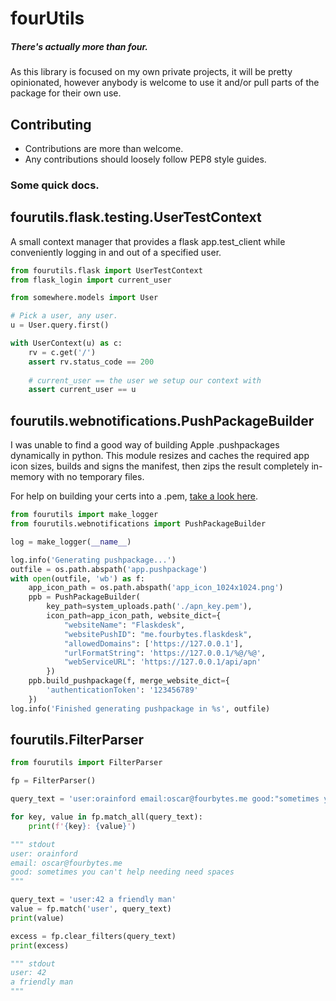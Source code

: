 # fourUtils
##### There's actually more than four.
As this library is focused on my own private projects, it will be pretty opinionated, however anybody is welcome to use it and/or pull parts of the package for their own use.

## Contributing
* Contributions are more than welcome.
* Any contributions should loosely follow PEP8 style guides.

### Some quick docs.
## fourutils.flask.testing.UserTestContext
A small context manager that provides a flask app.test_client while conveniently logging in and out of a specified user.

```python
from fourutils.flask import UserTestContext
from flask_login import current_user

from somewhere.models import User

# Pick a user, any user.
u = User.query.first()

with UserContext(u) as c:
    rv = c.get('/')
    assert rv.status_code == 200
    
    # current_user == the user we setup our context with
    assert current_user == u
```

## fourutils.webnotifications.PushPackageBuilder
I was unable to find a good way of building Apple .pushpackages dynamically in python. This module resizes and caches the required app icon sizes, builds and signs the manifest, then zips the result completely in-memory with no temporary files.

For help on building your certs into a .pem, [take a look here](https://gist.github.com/fahied/f1dffbbea3333c7045f7).

```python
from fourutils import make_logger
from fourutils.webnotifications import PushPackageBuilder

log = make_logger(__name__)

log.info('Generating pushpackage...')
outfile = os.path.abspath('app.pushpackage')
with open(outfile, 'wb') as f:
    app_icon_path = os.path.abspath('app_icon_1024x1024.png')
    ppb = PushPackageBuilder(
        key_path=system_uploads.path('./apn_key.pem'),
        icon_path=app_icon_path, website_dict={
            "websiteName": "Flaskdesk",
            "websitePushID": "me.fourbytes.flaskdesk",
            "allowedDomains": ['https://127.0.0.1'],
            "urlFormatString": 'https://127.0.0.1/%@/%@',
            "webServiceURL": 'https://127.0.0.1/api/apn'
        })
    ppb.build_pushpackage(f, merge_website_dict={
        'authenticationToken': '123456789'
    })
log.info('Finished generating pushpackage in %s', outfile)
```

## fourutils.FilterParser
```python
from fourutils import FilterParser

fp = FilterParser()

query_text = 'user:orainford email:oscar@fourbytes.me good:"sometimes you can\'t help needing need spaces"'

for key, value in fp.match_all(query_text):
    print(f'{key}: {value}')

""" stdout
user: orainford
email: oscar@fourbytes.me
good: sometimes you can't help needing need spaces
"""

query_text = 'user:42 a friendly man'
value = fp.match('user', query_text)
print(value)

excess = fp.clear_filters(query_text)
print(excess)

""" stdout
user: 42
a friendly man
"""
```
